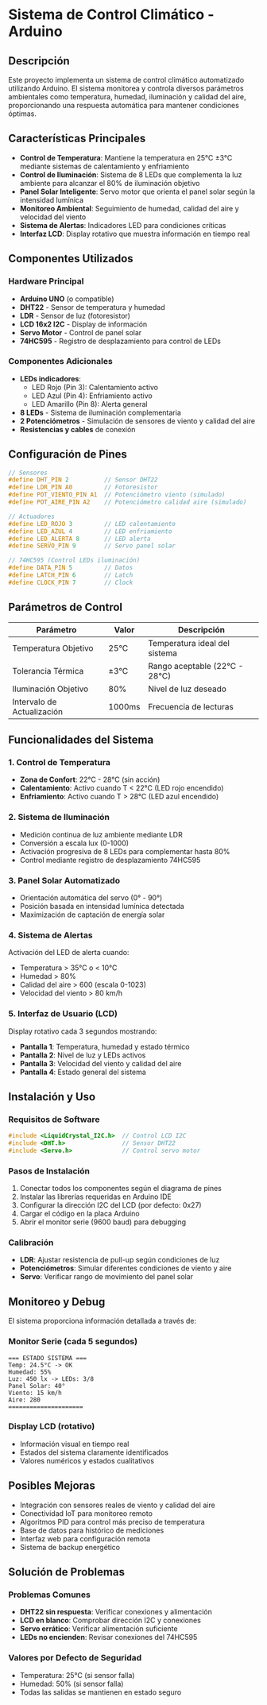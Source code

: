# Sistema de Control Climático - Arduino

## Descripción

Este proyecto implementa un sistema de control climático automatizado utilizando Arduino. El sistema monitorea y controla diversos parámetros ambientales como temperatura, humedad, iluminación y calidad del aire, proporcionando una respuesta automática para mantener condiciones óptimas.

## Características Principales

- **Control de Temperatura**: Mantiene la temperatura en 25°C ±3°C mediante sistemas de calentamiento y enfriamiento
- **Control de Iluminación**: Sistema de 8 LEDs que complementa la luz ambiente para alcanzar el 80% de iluminación objetivo
- **Panel Solar Inteligente**: Servo motor que orienta el panel solar según la intensidad lumínica
- **Monitoreo Ambiental**: Seguimiento de humedad, calidad del aire y velocidad del viento
- **Sistema de Alertas**: Indicadores LED para condiciones críticas
- **Interfaz LCD**: Display rotativo que muestra información en tiempo real

## Componentes Utilizados

### Hardware Principal
- **Arduino UNO** (o compatible)
- **DHT22** - Sensor de temperatura y humedad
- **LDR** - Sensor de luz (fotoresistor)
- **LCD 16x2 I2C** - Display de información
- **Servo Motor** - Control de panel solar
- **74HC595** - Registro de desplazamiento para control de LEDs

### Componentes Adicionales
- **LEDs indicadores**:
  - LED Rojo (Pin 3): Calentamiento activo
  - LED Azul (Pin 4): Enfriamiento activo  
  - LED Amarillo (Pin 8): Alerta general
- **8 LEDs** - Sistema de iluminación complementaria
- **2 Potenciómetros** - Simulación de sensores de viento y calidad del aire
- **Resistencias y cables** de conexión

## Configuración de Pines

```c
// Sensores
#define DHT_PIN 2          // Sensor DHT22
#define LDR_PIN A0         // Fotoresistor
#define POT_VIENTO_PIN A1  // Potenciómetro viento (simulado)
#define POT_AIRE_PIN A2    // Potenciómetro calidad aire (simulado)

// Actuadores
#define LED_ROJO 3         // LED calentamiento
#define LED_AZUL 4         // LED enfriamiento  
#define LED_ALERTA 8       // LED alerta
#define SERVO_PIN 9        // Servo panel solar

// 74HC595 (Control LEDs iluminación)
#define DATA_PIN 5         // Datos
#define LATCH_PIN 6        // Latch
#define CLOCK_PIN 7        // Clock
```

## Parámetros de Control

| Parámetro | Valor | Descripción |
|-----------|-------|-------------|
| Temperatura Objetivo | 25°C | Temperatura ideal del sistema |
| Tolerancia Térmica | ±3°C | Rango aceptable (22°C - 28°C) |
| Iluminación Objetivo | 80% | Nivel de luz deseado |
| Intervalo de Actualización | 1000ms | Frecuencia de lecturas |

## Funcionalidades del Sistema

### 1. Control de Temperatura
- **Zona de Confort**: 22°C - 28°C (sin acción)
- **Calentamiento**: Activo cuando T < 22°C (LED rojo encendido)
- **Enfriamiento**: Activo cuando T > 28°C (LED azul encendido)

### 2. Sistema de Iluminación
- Medición continua de luz ambiente mediante LDR
- Conversión a escala lux (0-1000)
- Activación progresiva de 8 LEDs para complementar hasta 80%
- Control mediante registro de desplazamiento 74HC595

### 3. Panel Solar Automatizado
- Orientación automática del servo (0° - 90°)
- Posición basada en intensidad lumínica detectada
- Maximización de captación de energía solar

### 4. Sistema de Alertas
Activación del LED de alerta cuando:
- Temperatura > 35°C o < 10°C
- Humedad > 80%
- Calidad del aire > 600 (escala 0-1023)
- Velocidad del viento > 80 km/h

### 5. Interfaz de Usuario (LCD)
Display rotativo cada 3 segundos mostrando:
- **Pantalla 1**: Temperatura, humedad y estado térmico
- **Pantalla 2**: Nivel de luz y LEDs activos
- **Pantalla 3**: Velocidad del viento y calidad del aire
- **Pantalla 4**: Estado general del sistema

## Instalación y Uso

### Requisitos de Software
```c
#include <LiquidCrystal_I2C.h>  // Control LCD I2C
#include <DHT.h>                // Sensor DHT22
#include <Servo.h>              // Control servo motor
```

### Pasos de Instalación
1. Conectar todos los componentes según el diagrama de pines
2. Instalar las librerías requeridas en Arduino IDE
3. Configurar la dirección I2C del LCD (por defecto: 0x27)
4. Cargar el código en la placa Arduino
5. Abrir el monitor serie (9600 baud) para debugging

### Calibración
- **LDR**: Ajustar resistencia de pull-up según condiciones de luz
- **Potenciómetros**: Simular diferentes condiciones de viento y aire
- **Servo**: Verificar rango de movimiento del panel solar

## Monitoreo y Debug

El sistema proporciona información detallada a través de:

### Monitor Serie (cada 5 segundos)
```
=== ESTADO SISTEMA ===
Temp: 24.5°C -> OK
Humedad: 55%
Luz: 450 lx -> LEDs: 3/8
Panel Solar: 40°
Viento: 15 km/h
Aire: 280
=====================
```

### Display LCD (rotativo)
- Información visual en tiempo real
- Estados del sistema claramente identificados
- Valores numéricos y estados cualitativos

## Posibles Mejoras

- Integración con sensores reales de viento y calidad del aire
- Conectividad IoT para monitoreo remoto
- Algoritmos PID para control más preciso de temperatura
- Base de datos para histórico de mediciones
- Interfaz web para configuración remota
- Sistema de backup energético

## Solución de Problemas

### Problemas Comunes
- **DHT22 sin respuesta**: Verificar conexiones y alimentación
- **LCD en blanco**: Comprobar dirección I2C y conexiones
- **Servo errático**: Verificar alimentación suficiente
- **LEDs no encienden**: Revisar conexiones del 74HC595

### Valores por Defecto de Seguridad
- Temperatura: 25°C (si sensor falla)
- Humedad: 50% (si sensor falla)
- Todas las salidas se mantienen en estado seguro

